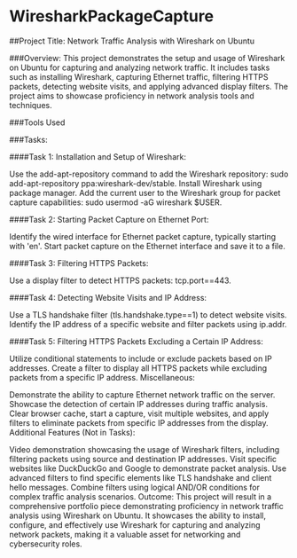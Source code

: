 # WiresharkPackageCapture

##Project Title: Network Traffic Analysis with Wireshark on Ubuntu

###Overview:
This project demonstrates the setup and usage of Wireshark on Ubuntu for capturing and analyzing network traffic. It includes tasks such as installing Wireshark, capturing Ethernet traffic, filtering HTTPS packets, detecting website visits, and applying advanced display filters. The project aims to showcase proficiency in network analysis tools and techniques.

###Tools Used

###Tasks:

####Task 1: Installation and Setup of Wireshark:

Use the add-apt-repository command to add the Wireshark repository: sudo add-apt-repository ppa:wireshark-dev/stable.
Install Wireshark using package manager.
Add the current user to the Wireshark group for packet capture capabilities: sudo usermod -aG wireshark $USER.

####Task 2: Starting Packet Capture on Ethernet Port:

Identify the wired interface for Ethernet packet capture, typically starting with 'en'.
Start packet capture on the Ethernet interface and save it to a file.

####Task 3: Filtering HTTPS Packets:

Use a display filter to detect HTTPS packets: tcp.port==443.

####Task 4: Detecting Website Visits and IP Address:

Use a TLS handshake filter (tls.handshake.type==1) to detect website visits.
Identify the IP address of a specific website and filter packets using ip.addr.

####Task 5: Filtering HTTPS Packets Excluding a Certain IP Address:

Utilize conditional statements to include or exclude packets based on IP addresses.
Create a filter to display all HTTPS packets while excluding packets from a specific IP address.
Miscellaneous:

Demonstrate the ability to capture Ethernet network traffic on the server.
Showcase the detection of certain IP addresses during traffic analysis.
Clear browser cache, start a capture, visit multiple websites, and apply filters to eliminate packets from specific IP addresses from the display.
Additional Features (Not in Tasks):

Video demonstration showcasing the usage of Wireshark filters, including filtering packets using source and destination IP addresses.
Visit specific websites like DuckDuckGo and Google to demonstrate packet analysis.
Use advanced filters to find specific elements like TLS handshake and client hello messages.
Combine filters using logical AND/OR conditions for complex traffic analysis scenarios.
Outcome:
This project will result in a comprehensive portfolio piece demonstrating proficiency in network traffic analysis using Wireshark on Ubuntu. It showcases the ability to install, configure, and effectively use Wireshark for capturing and analyzing network packets, making it a valuable asset for networking and cybersecurity roles.








 




